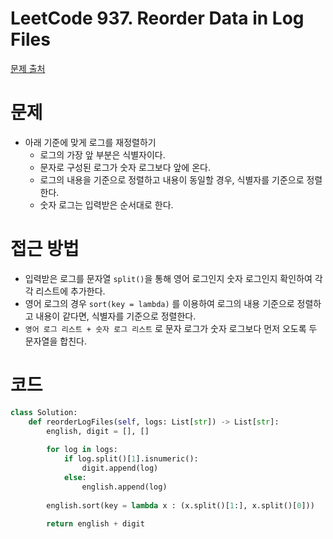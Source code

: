 # LeetCode 937. Reorder Data in Log Files
[문제 출처](https://leetcode.com/problems/reorder-data-in-log-files/)

# 문제
- 아래 기준에 맞게 로그를 재정렬하기
  - 로그의 가장 앞 부분은 식별자이다.
  - 문자로 구성된 로그가 숫자 로그보다 앞에 온다.
  - 로그의 내용을 기준으로 정렬하고 내용이 동일할 경우, 식별자를 기준으로 정렬한다.
  - 숫자 로그는 입력받은 순서대로 한다.

# 접근 방법
- 입력받은 로그를 문자열 `split()`을 통해 영어 로그인지 숫자 로그인지 확인하여 각각 리스트에 추가한다.
- 영어 로그의 경우 `sort(key = lambda)` 를 이용하여 로그의 내용 기준으로 정렬하고 내용이 같다면, 식별자를 기준으로 정렬한다.
- `영어 로그 리스트 + 숫자 로그 리스트` 로 문자 로그가 숫자 로그보다 먼저 오도록 두 문자열을 합친다.

# 코드
```python
class Solution:
    def reorderLogFiles(self, logs: List[str]) -> List[str]:
        english, digit = [], [] 
        
        for log in logs:
            if log.split()[1].isnumeric():
                digit.append(log)
            else:
                english.append(log)
                
        english.sort(key = lambda x : (x.split()[1:], x.split()[0]))
        
        return english + digit
```